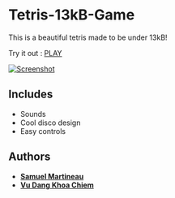 # Tetris-13kB-Game

This is a beautiful tetris made to be under 13kB!

Try it out : [PLAY](https://tetris-13kb-game.netlify.app)

[![Screenshot](https://raw.githubusercontent.com/Samuel-Martineau/Tetris-13kB-Game/master/screenshot.png)](https://tetris-13kb-game.netlify.app)

## Includes

- Sounds
- Cool disco design
- Easy controls

## Authors

- **[Samuel Martineau](https://github.com/Samuel-Martineau/)**
- **[Vu Dang Khoa Chiem](https://github.com/dkchiem)**
